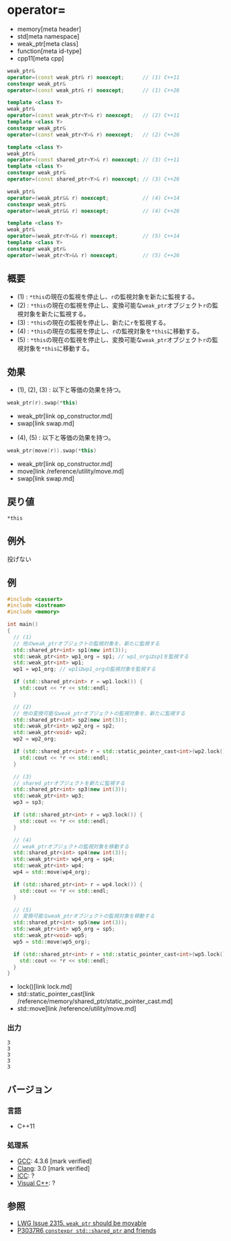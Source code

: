 # operator=
* memory[meta header]
* std[meta namespace]
* weak_ptr[meta class]
* function[meta id-type]
* cpp11[meta cpp]

```cpp
weak_ptr&
operator=(const weak_ptr& r) noexcept;      // (1) C++11
constexpr weak_ptr&
operator=(const weak_ptr& r) noexcept;      // (1) C++26

template <class Y>
weak_ptr&
operator=(const weak_ptr<Y>& r) noexcept;   // (2) C++11
template <class Y>
constexpr weak_ptr&
operator=(const weak_ptr<Y>& r) noexcept;   // (2) C++26

template <class Y>
weak_ptr&
operator=(const shared_ptr<Y>& r) noexcept; // (3) C++11
template <class Y>
constexpr weak_ptr&
operator=(const shared_ptr<Y>& r) noexcept; // (3) C++26

weak_ptr&
operator=(weak_ptr&& r) noexcept;           // (4) C++14
constexpr weak_ptr&
operator=(weak_ptr&& r) noexcept;           // (4) C++26

template <class Y>
weak_ptr&
operator=(weak_ptr<Y>&& r) noexcept;        // (5) C++14
template <class Y>
constexpr weak_ptr&
operator=(weak_ptr<Y>&& r) noexcept;        // (5) C++26
```

## 概要
- (1) : `*this`の現在の監視を停止し、`r`の監視対象を新たに監視する。
- (2) : `*this`の現在の監視を停止し、変換可能な`weak_ptr`オブジェクト`r`の監視対象を新たに監視する。
- (3) : `*this`の現在の監視を停止し、新たに`r`を監視する。
- (4) : `*this`の現在の監視を停止し、`r`の監視対象を`*this`に移動する。
- (5) : `*this`の現在の監視を停止し、変換可能な`weak_ptr`オブジェクト`r`の監視対象を`*this`に移動する。


## 効果
- (1), (2), (3) : 以下と等価の効果を持つ。

```cpp
weak_ptr(r).swap(*this)
```
* weak_ptr[link op_constructor.md]
* swap[link swap.md]

- (4), (5) : 以下と等価の効果を持つ。

```cpp
weak_ptr(move(r)).swap(*this)
```
* weak_ptr[link op_constructor.md]
* move[link /reference/utility/move.md]
* swap[link swap.md]


## 戻り値
`*this`


## 例外
投げない


## 例
```cpp example
#include <cassert>
#include <iostream>
#include <memory>

int main()
{
  // (1)
  // 他のweak_ptrオブジェクトの監視対象を、新たに監視する
  std::shared_ptr<int> sp1(new int(3));
  std::weak_ptr<int> wp1_org = sp1; // wp1_orgはsp1を監視する
  std::weak_ptr<int> wp1;
  wp1 = wp1_org; // wp1はwp1_orgの監視対象を監視する

  if (std::shared_ptr<int> r = wp1.lock()) {
    std::cout << *r << std::endl;
  }

  // (2)
  // 他の変換可能なweak_ptrオブジェクトの監視対象を、新たに監視する
  std::shared_ptr<int> sp2(new int(3));
  std::weak_ptr<int> wp2_org = sp2;
  std::weak_ptr<void> wp2;
  wp2 = wp2_org;

  if (std::shared_ptr<int> r = std::static_pointer_cast<int>(wp2.lock())) {
    std::cout << *r << std::endl;
  }

  // (3)
  // shared_ptrオブジェクトを新たに監視する
  std::shared_ptr<int> sp3(new int(3));
  std::weak_ptr<int> wp3;
  wp3 = sp3;

  if (std::shared_ptr<int> r = wp3.lock()) {
    std::cout << *r << std::endl;
  }

  // (4)
  // weak_ptrオブジェクトの監視対象を移動する
  std::shared_ptr<int> sp4(new int(3));
  std::weak_ptr<int> wp4_org = sp4;
  std::weak_ptr<int> wp4;
  wp4 = std::move(wp4_org);

  if (std::shared_ptr<int> r = wp4.lock()) {
    std::cout << *r << std::endl;
  }

  // (5)
  // 変換可能なweak_ptrオブジェクトの監視対象を移動する
  std::shared_ptr<int> sp5(new int(3));
  std::weak_ptr<int> wp5_org = sp5;
  std::weak_ptr<void> wp5;
  wp5 = std::move(wp5_org);

  if (std::shared_ptr<int> r = std::static_pointer_cast<int>(wp5.lock())) {
    std::cout << *r << std::endl;
  }
}
```
* lock()[link lock.md]
* std::static_pointer_cast[link /reference/memory/shared_ptr/static_pointer_cast.md]
* std::move[link /reference/utility/move.md]

### 出力
```
3
3
3
3
3
```

## バージョン
### 言語
- C++11

### 処理系
- [GCC](/implementation.md#gcc): 4.3.6 [mark verified]
- [Clang](/implementation.md#clang): 3.0 [mark verified]
- [ICC](/implementation.md#icc): ?
- [Visual C++](/implementation.md#visual_cpp): ?


## 参照
- [LWG Issue 2315. `weak_ptr` should be movable](http://www.open-std.org/jtc1/sc22/wg21/docs/lwg-defects.html#2315)
- [P3037R6 `constexpr std::shared_ptr` and friends](https://open-std.org/jtc1/sc22/wg21/docs/papers/2025/p3037r6.pdf)